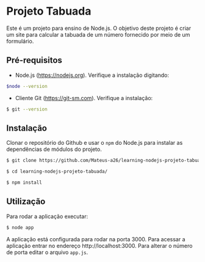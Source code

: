 # Projeto Tabuada

Este é um projeto para ensino de Node.js. O objetivo deste projeto é criar um site para calcular a tabuada de um número fornecido por meio de um formulário.

## Pré-requisitos

* Node.js (https://nodejs.org). Verifique a instalação digitando:

```bash
$node --version
```
* Cliente Git (https://git-sm.com). Verifique a instalação:
```bash
$ git --version
```

## Instalação

Clonar o repositório do Github e usar o `npm` do Node.js para instalar as dependências de módulos do projeto.
```bash
$ git clone https://github.com/Mateus-a26/learning-nodejs-projeto-tabuada.git

$ cd learning-nodejs-projeto-tabuada/

$ npm install
```

## Utilização

Para rodar a aplicação executar:
```bash
$ node app
```

A aplicação está configurada para rodar na porta 3000. Para acessar a aplicação entrar no endereço
http://localhost:3000. Para alterar o número de porta editar o arquivo `app.js`.